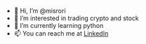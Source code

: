 - 👋 Hi, I’m @misrori
- 👀 I’m interested in trading crypto and stock
- 🌱 I’m currently learning python
- 📫 You can reach me at [LinkedIn](https://www.linkedin.com/in/orsosmihaly/)

<!---
misrori/misrori is a ✨ special ✨ repository because its `README.md` (this file) appears on your GitHub profile.
You can click the Preview link to take a look at your changes.
--->
